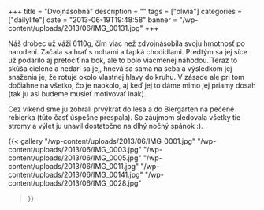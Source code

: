 +++
title = "Dvojnásobná"
description = ""
tags = ["olivia"]
categories = ["dailylife"]
date = "2013-06-19T19:48:58"
banner = "/wp-content/uploads/2013/06/IMG_00131.jpg"
+++

Náš drobec už váži 6110g, čím viac než zdvojnásobila svoju hmotnosť po narodení. Začala sa hrať s nohami a ťapká chodidlami. Predtým sa jej síce už podarilo aj pretočiť na bok, ale
to bolo viacmenej náhodou. Teraz to skúša cielene a nedarí sa jej, hnevá sa sama na seba a
výsledkom jej snaženia je, že rotuje okolo vlastnej hlavy do kruhu. V zásade ale pri tom dočiahne
na všetko, čo je naokolo, aj keď jej to dáme mimo jej priamy dosah (tak ju asi budeme musieť
motivovať inak).

Cez víkend sme ju zobrali prvýkrát do lesa a do Biergarten na pečené rebierka (túto časť úspešne
prespala). So záujmom sledovala všetky tie stromy a výlet ju unavil dostatočne na dlhý nočný spánok
:).

{{< gallery
    "/wp-content/uploads/2013/06/IMG_0001.jpg"
    "/wp-content/uploads/2013/06/IMG_0003.jpg"
    "/wp-content/uploads/2013/06/IMG_0005.jpg"
    "/wp-content/uploads/2013/06/IMG_0011.jpg"
    "/wp-content/uploads/2013/06/IMG_00141.jpg"
    "/wp-content/uploads/2013/06/IMG_0028.jpg"
>}}